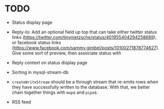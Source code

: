 # TODO

* Status display page

* Reply-to: Add an optional field up top that can take either twitter status links (https://twitter.com/tinynietzsche/status/401955404294258689), or facebook status links (https://www.facebook.com/sammy.gimbel/posts/10100271878774627). Give some sort of preview, then associate status with

* Reply context on status display page

* Sorting in mysql-stream-db

* `createWriteStream` should be a through stream that re-emits rows when they have successfully written to the database. With that, we better chain together things with `map`s and `pipe`s.

* RSS feed
